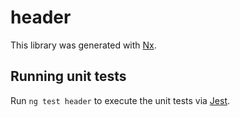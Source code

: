 # header

This library was generated with [Nx](https://nx.dev).

## Running unit tests

Run `ng test header` to execute the unit tests via [Jest](https://jestjs.io).
